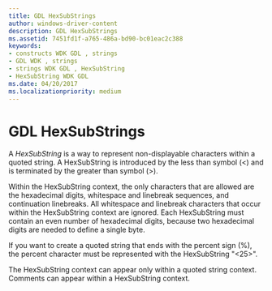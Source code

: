 ```yaml
---
title: GDL HexSubStrings
author: windows-driver-content
description: GDL HexSubStrings
ms.assetid: 7451fd1f-a765-486a-bd90-bc01eac2c388
keywords:
- constructs WDK GDL , strings
- GDL WDK , strings
- strings WDK GDL , HexSubString
- HexSubString WDK GDL
ms.date: 04/20/2017
ms.localizationpriority: medium
---
```


# GDL HexSubStrings


A *HexSubString* is a way to represent non-displayable characters within a quoted string. A HexSubString is introduced by the less than symbol (&lt;) and is terminated by the greater than symbol (&gt;).

Within the HexSubString context, the only characters that are allowed are the hexadecimal digits, whitespace and linebreak sequences, and continuation linebreaks. All whitespace and linebreak characters that occur within the HexSubString context are ignored. Each HexSubString must contain an even number of hexadecimal digits, because two hexadecimal digits are needed to define a single byte.

If you want to create a quoted string that ends with the percent sign (%), the percent character must be represented with the HexSubString "&lt;25&gt;".

The HexSubString context can appear only within a quoted string context. Comments can appear within a HexSubString context.

 

 




